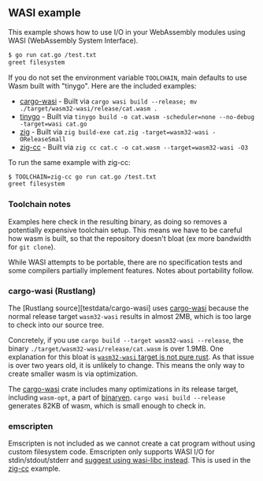 ## WASI example

This example shows how to use I/O in your WebAssembly modules using WASI
(WebAssembly System Interface).

```bash
$ go run cat.go /test.txt
greet filesystem
```

If you do not set the environment variable `TOOLCHAIN`, main defaults
to use Wasm built with "tinygo". Here are the included examples:

* [cargo-wasi](testdata/cargo-wasi) - Built via `cargo wasi build --release; mv ./target/wasm32-wasi/release/cat.wasm .`
* [tinygo](testdata/tinygo) - Built via `tinygo build -o cat.wasm -scheduler=none --no-debug -target=wasi cat.go`
* [zig](testdata/zig) - Built via `zig build-exe cat.zig -target=wasm32-wasi -OReleaseSmall`
* [zig-cc](testdata/zig-cc) - Built via `zig cc cat.c -o cat.wasm --target=wasm32-wasi -O3`

To run the same example with zig-cc:

```bash
$ TOOLCHAIN=zig-cc go run cat.go /test.txt
greet filesystem
```

### Toolchain notes

Examples here check in the resulting binary, as doing so removes a potentially
expensive toolchain setup. This means we have to be careful how wasm is built,
so that the repository doesn't bloat (ex more bandwidth for `git clone`).

While WASI attempts to be portable, there are no specification tests and
some compilers partially implement features. Notes about portability follow.

### cargo-wasi (Rustlang)

The [Rustlang source][testdata/cargo-wasi] uses [cargo-wasi][1] because the
normal release target `wasm32-wasi` results in almost 2MB, which is too large
to check into our source tree.

Concretely, if you use `cargo build --target wasm32-wasi --release`, the binary
`./target/wasm32-wasi/release/cat.wasm` is over 1.9MB. One explanation for this
bloat is [`wasm32-wasi` target is not pure rust][2]. As that issue is over two
years old, it is unlikely to change. This means the only way to create smaller
wasm is via optimization.

The [cargo-wasi][3] crate includes many optimizations in its release target,
including `wasm-opt`, a part of [binaryen][4]. `cargo wasi build --release`
generates 82KB of wasm, which is small enough to check in.

### emscripten

Emscripten is not included as we cannot create a cat program without using
custom filesystem code. Emscripten only supports WASI I/O for
stdin/stdout/stderr and [suggest using wasi-libc instead][5]. This is used in
the [zig-cc](testdata/zig-cc) example.

[1]: https://github.com/bytecodealliance/cargo-wasi

[2]: https://github.com/rust-lang/rust/issues/73432

[3]: https://github.com/bytecodealliance/cargo-wasi

[4]: https://github.com/WebAssembly/binaryen

[5]: https://github.com/emscripten-core/emscripten/issues/17167#issuecomment-1150252755
